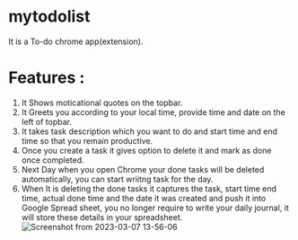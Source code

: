 # mytodolist
It is a To-do chrome app(extension).  
# Features :  
1. It Shows moticational quotes on the topbar.
2. It Greets you according to your local time, provide time and date on the left of topbar.  
3. It takes task description which you want to do and start time and end time so that you remain productive.  
4. Once you create a task it gives option to delete it and mark as done once completed.  
5. Next Day when you open Chrome your done tasks will be deleted automatically, you can start wriitng task for the day.  
6. When It is deleting the done tasks it captures the task, start time end time, actual done time and the date it was created and push it into Google Spread sheet, you no longer require to write your daily journal, it will store these details in your spreadsheet.    
![Screenshot from 2023-03-07 13-56-06](https://user-images.githubusercontent.com/40820072/223367353-e58a0b3c-0975-4641-91c8-0ee5edf9dd12.png)
